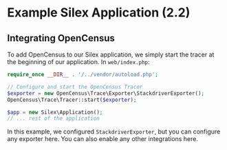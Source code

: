 # Example Silex Application (2.2)

## Integrating OpenCensus

To add OpenCensus to our Silex application, we simply start the tracer at the
beginning of our application. In `web/index.php`:

```php
require_once __DIR__ . '/../vendor/autoload.php';

// Configure and start the OpenCensus Tracer
$exporter = new OpenCensus\Trace\Exporter\StackdriverExporter();
OpenCensus\Trace\Tracer::start($exporter);

$app = new Silex\Application();
// ... rest of the application
```

In this example, we configured `StackdriverExporter`, but you can configure
any exporter here. You can also enable any other integrations here.
